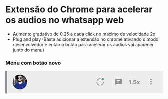 <h1 text-align="center">Extensão do Chrome para acelerar os audios no whatsapp web</h1>


- Aumento gradativo de 0.25 a cada click no maximo de velocidade 2x
- Plug and play (Basta adicionar a extensão no chrome ativando o modo desenvolvedor e então o botão para acelerar os audios vai aparecer junto do menu)


### Menu com botão novo

<p align="center">
  <img alt="menu" title="" src="https://github.com/lcassiol/js-chrome-ext-whatsapp-speedaudio/blob/master/assets/menucombotoes.png?raw=true">
</p>
